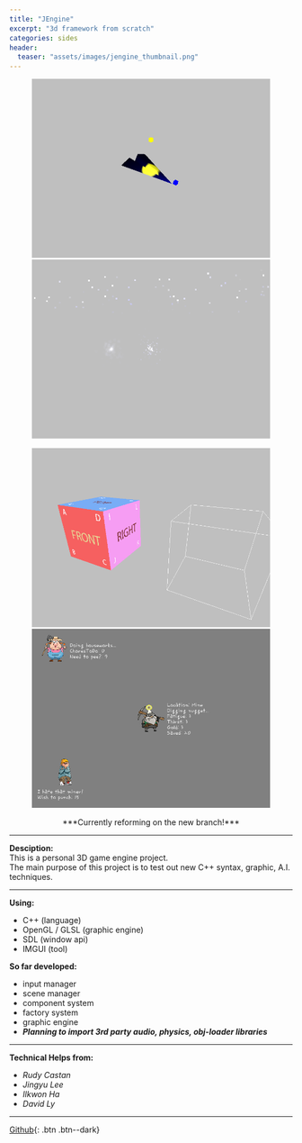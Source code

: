 ```yaml
---
title: "JEngine"
excerpt: "3d framework from scratch"
categories: sides
header:
  teaser: "assets/images/jengine_thumbnail.png"
---
```


<figure class="half">
    <a href="/assets/images/jengine_page1.png"><img src="/assets/images/jengine_page1.png"></a>
    <a href="/assets/images/jengine_page2.png"><img src="/assets/images/jengine_page2.png"></a>
</figure>
<figure class="half">
    <a href="/assets/images/jengine_page3.png"><img src="/assets/images/jengine_page3.png"></a>
    <a href="/assets/images/jengine_page4.png"><img src="/assets/images/jengine_page4.png"></a>
</figure>
<div style="text-align: center" markdown="1">
***Currently reforming on the new branch!*** 
</div>

---
**Desciption:**  
This is a personal 3D game engine project.  
The main purpose of this project is to test out new C++ syntax, graphic, A.I. techniques.  

---
**Using:**  
  * C++ (language)
  * OpenGL / GLSL (graphic engine)
  * SDL (window api)
  * IMGUI (tool)  

**So far developed:**  
  * input manager 
  * scene manager 
  * component system
  * factory system
  * graphic engine    
  * ***Planning to import 3rd party audio, physics, obj-loader libraries***  

---
**Technical Helps from:**
  - *Rudy Castan*
  - *Jingyu Lee*
  - *Ilkwon Ha*
  - *David Ly*

  ---
  [Github](https://github.com/jaykop/JEngine/){: .btn .btn--dark}